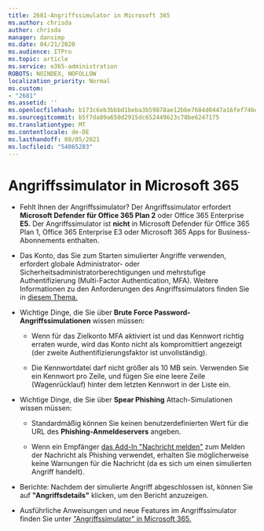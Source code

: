 ```yaml
---
title: 2681-Angriffssimulator in Microsoft 365
ms.author: chrisda
author: chrisda
manager: dansimp
ms.date: 04/21/2020
ms.audience: ITPro
ms.topic: article
ms.service: o365-administration
ROBOTS: NOINDEX, NOFOLLOW
localization_priority: Normal
ms.custom:
- "2681"
ms.assetid: ''
ms.openlocfilehash: b173c6eb3bbbd1beba3b59878ae12bbe7684d0447a16fef746e5b97b82349e53
ms.sourcegitcommit: b5f7da89a650d2915dc652449623c78be6247175
ms.translationtype: MT
ms.contentlocale: de-DE
ms.lasthandoff: 08/05/2021
ms.locfileid: "54065283"
---
```

# <a name="attack-simulator-in-microsoft-365"></a>Angriffssimulator in Microsoft 365

- Fehlt Ihnen der Angriffssimulator? Der Angriffssimulator erfordert **Microsoft Defender für Office 365 Plan 2** oder Office 365 Enterprise **E5.** Der Angriffssimulator ist **nicht** in Microsoft Defender für Office 365 Plan 1, Office 365 Enterprise E3 oder Microsoft 365 Apps for Business-Abonnements enthalten.

- Das Konto, das Sie zum Starten simulierter Angriffe verwenden, erfordert globale Administrator- oder Sicherheitsadministratorberechtigungen und mehrstufige Authentifizierung (Multi-Factor Authentication, MFA). Weitere Informationen zu den Anforderungen des Angriffssimulators finden Sie in [diesem Thema.](/microsoft-365/security/office-365-security/attack-simulator)

- Wichtige Dinge, die Sie über **Brute Force Password-Angriffssimulationen** wissen müssen:

  - Wenn für das Zielkonto MFA aktiviert ist und das Kennwort richtig erraten wurde, wird das Konto nicht als kompromittiert angezeigt (der zweite Authentifizierungsfaktor ist unvollständig).

  - Die Kennwortdatei darf nicht größer als 10 MB sein. Verwenden Sie ein Kennwort pro Zeile, und fügen Sie eine leere Zeile (Wagenrücklauf) hinter dem letzten Kennwort in der Liste ein.

- Wichtige Dinge, die Sie über **Spear Phishing** Attach-Simulationen wissen müssen:

  - Standardmäßig können Sie keinen benutzerdefinierten Wert für die URL des **Phishing-Anmeldeservers** angeben.

  - Wenn ein Empfänger [das Add-In "Nachricht melden"](/microsoft-365/security/office-365-security/enable-the-report-message-add-in) zum Melden der Nachricht als Phishing verwendet, erhalten Sie möglicherweise keine Warnungen für die Nachricht (da es sich um einen simulierten Angriff handelt).

- Berichte: Nachdem der simulierte Angriff abgeschlossen ist, können Sie auf **"Angriffsdetails"** klicken, um den Bericht anzuzeigen.

- Ausführliche Anweisungen und neue Features im Angriffssimulator finden Sie unter ["Angriffssimulator" in Microsoft 365.](/microsoft-365/security/office-365-security/attack-simulator)

